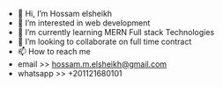 - 👋 Hi, I’m Hossam elsheikh
- 👀 I’m interested in web development
- 🌱 I’m currently learning MERN Full stack Technologies 
- 💞️ I’m looking to collaborate on full time contract
- 📫 How to reach me 
-   email >> hossam.m.elsheikh@gmail.com
-   whatsapp >> +201121680101 

